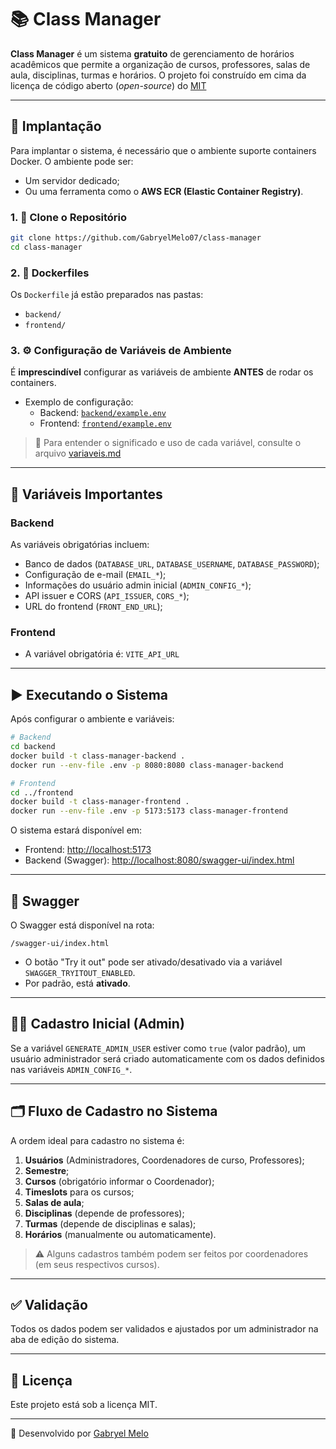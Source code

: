 # 📚 Class Manager

**Class Manager** é um sistema **gratuito** de gerenciamento de horários acadêmicos que permite a organização de cursos, professores, salas de aula, disciplinas, turmas e horários.
O projeto foi construído em cima da licença de código aberto (*open-source*) do <a target="_blank" rel="noopener noreferrer" href='https://github.com/GabryelMelo07/class-manager/blob/master/LICENSE'>MIT</a>

---

## 🚀 Implantação

Para implantar o sistema, é necessário que o ambiente suporte containers Docker. O ambiente pode ser:

- Um servidor dedicado;
- Ou uma ferramenta como o **AWS ECR (Elastic Container Registry)**.

### 1. 🔁 Clone o Repositório

```bash
git clone https://github.com/GabryelMelo07/class-manager
cd class-manager
```

### 2. 🐳 Dockerfiles

Os `Dockerfile` já estão preparados nas pastas:

- `backend/`
- `frontend/`

### 3. ⚙️ Configuração de Variáveis de Ambiente

É **imprescindível** configurar as variáveis de ambiente **ANTES** de rodar os containers.

- Exemplo de configuração:
  - Backend: [`backend/example.env`](backend/example.env)
  - Frontend: [`frontend/example.env`](frontend/example.env)

> 📄 Para entender o significado e uso de cada variável, consulte o arquivo [variaveis.md](./variaveis.md)

---

## 🔧 Variáveis Importantes

### Backend

As variáveis obrigatórias incluem:

- Banco de dados (`DATABASE_URL`, `DATABASE_USERNAME`, `DATABASE_PASSWORD`);
- Configuração de e-mail (`EMAIL_*`);
- Informações do usuário admin inicial (`ADMIN_CONFIG_*`);
- API issuer e CORS (`API_ISSUER`, `CORS_*`);
- URL do frontend (`FRONT_END_URL`);

### Frontend

- A variável obrigatória é: `VITE_API_URL`

---

## ▶️ Executando o Sistema

Após configurar o ambiente e variáveis:

```bash
# Backend
cd backend
docker build -t class-manager-backend .
docker run --env-file .env -p 8080:8080 class-manager-backend

# Frontend
cd ../frontend
docker build -t class-manager-frontend .
docker run --env-file .env -p 5173:5173 class-manager-frontend
```

O sistema estará disponível em:

- Frontend: [http://localhost:5173](http://localhost:5173)
- Backend (Swagger): [http://localhost:8080/swagger-ui/index.html](http://localhost:8080/swagger-ui/index.html)

---

## 🧪 Swagger

O Swagger está disponível na rota:

```
/swagger-ui/index.html
```

- O botão "Try it out" pode ser ativado/desativado via a variável `SWAGGER_TRYITOUT_ENABLED`.
- Por padrão, está **ativado**.

---

## 🧑‍🏫 Cadastro Inicial (Admin)

Se a variável `GENERATE_ADMIN_USER` estiver como `true` (valor padrão), um usuário administrador será criado automaticamente com os dados definidos nas variáveis `ADMIN_CONFIG_*`.

---

## 🗂️ Fluxo de Cadastro no Sistema

A ordem ideal para cadastro no sistema é:

1. **Usuários** (Administradores, Coordenadores de curso, Professores);
2. **Semestre**;
3. **Cursos** (obrigatório informar o Coordenador);
4. **Timeslots** para os cursos;
5. **Salas de aula**;
6. **Disciplinas** (depende de professores);
7. **Turmas** (depende de disciplinas e salas);
8. **Horários** (manualmente ou automaticamente).

> ⚠️ Alguns cadastros também podem ser feitos por coordenadores (em seus respectivos cursos).

---

## ✅ Validação

Todos os dados podem ser validados e ajustados por um administrador na aba de edição do sistema.

---

## 📝 Licença

Este projeto está sob a licença MIT.

---

📌 Desenvolvido por [Gabryel Melo](https://github.com/GabryelMelo07)